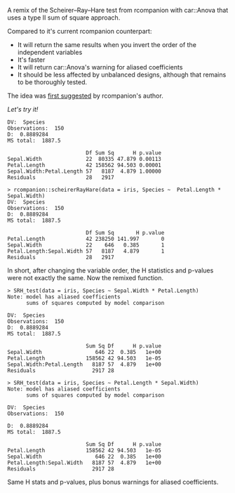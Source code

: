 A remix of the Scheirer–Ray–Hare test from rcompanion with car::Anova that uses a type II sum of square approach.

Compared to it's current rcompanion counterpart:

* It will return the same results when you invert the order of the independent variables
* It's faster
* It will return car::Anova's warning for aliased coefficients
* It should be less affected by unbalanced designs, although that remains to be thoroughly tested.

The idea was [first suggested](https://www.researchgate.net/post/Can-Scheirer-Ray-Hare-test-be-used-in-unbalanced-data-and-sample-size-5) by rcompanion's author.

*Let's try it!*

```> rcompanion::scheirerRayHare(data = iris, Species ~ Sepal.Width * Petal.Length)
DV:  Species 
Observations:  150 
D:  0.8889284 
MS total:  1887.5 

                         Df Sum Sq      H p.value
Sepal.Width              22  80335 47.879 0.00113
Petal.Length             42 158562 94.503 0.00001
Sepal.Width:Petal.Length 57   8187  4.879 1.00000
Residuals                28   2917  

> rcompanion::scheirerRayHare(data = iris, Species ~  Petal.Length * Sepal.Width)
DV:  Species 
Observations:  150 
D:  0.8889284 
MS total:  1887.5 

                         Df Sum Sq       H p.value
Petal.Length             42 238250 141.997       0
Sepal.Width              22    646   0.385       1
Petal.Length:Sepal.Width 57   8187   4.879       1
Residuals                28   2917    
```

In short, after changing the variable order, the H statistics and p-values were not exactly the same. Now the remixed function.

```
> SRH_test(data = iris, Species ~ Sepal.Width * Petal.Length)
Note: model has aliased coefficients
      sums of squares computed by model comparison

DV:  Species 
Observations:  150 
D:  0.8889284 
MS total:  1887.5 

                         Sum Sq Df      H p.value
Sepal.Width                 646 22  0.385   1e+00
Petal.Length             158562 42 94.503   1e-05
Sepal.Width:Petal.Length   8187 57  4.879   1e+00
Residuals                  2917 28     

> SRH_test(data = iris, Species ~ Petal.Length * Sepal.Width)
Note: model has aliased coefficients
      sums of squares computed by model comparison

DV:  Species 
Observations:  150 

D:  0.8889284 
MS total:  1887.5 

                         Sum Sq Df      H p.value
Petal.Length             158562 42 94.503   1e-05
Sepal.Width                 646 22  0.385   1e+00
Petal.Length:Sepal.Width   8187 57  4.879   1e+00
Residuals                  2917 28    
```
Same H stats and p-values, plus bonus warnings for aliased coefficients.
